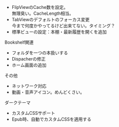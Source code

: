 * FlipViewのCache数を設定。  
無理臭い。CacheLength相当。
* TabViewのデフォルトのフォーカス変更  
今まで何度かやってるけど出来てない。タイミング？
* 標準ビューの設定：本棚・最新履歴を開くを追加

Bookshelf関連

* フォルダを一つの本扱いする
* Dispacherの修正
* ホーム画面の追加

その他

* ネットワーク対応
* 動画・音声アイコン。めんどくさい。

ダークテーマ
* カスタムCSSサポート
* Epub時、自動でカスタムCSSを適用する